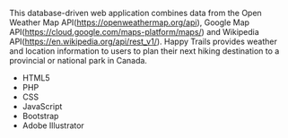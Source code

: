 This database-driven web application combines data from the Open Weather Map API(https://openweathermap.org/api), Google Map API(https://cloud.google.com/maps-platform/maps/) and Wikipedia API(https://en.wikipedia.org/api/rest_v1/). Happy Trails provides weather and location information to users to plan their next hiking destination to a provincial or national park in Canada.

- HTML5
- PHP
- CSS
- JavaScript
- Bootstrap
- Adobe Illustrator